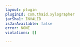 ```yaml
---
layout: plugin
pluginId: com.thaid.xylographer
jarSha1: INVALID
isJarAvailable: false
error: NONE
violations: []

---
```

